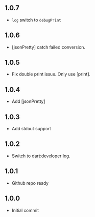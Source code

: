 ## 1.0.7
- `log` switch to `debugPrint`
## 1.0.6
- [jsonPretty] catch failed conversion.
## 1.0.5
- Fix double print issue. Only use [print].
## 1.0.4
- Add [jsonPretty]
## 1.0.3
- Add stdout support
## 1.0.2
- Switch to dart:developer log.
## 1.0.1
- Github repo ready
## 1.0.0
- Initial commit